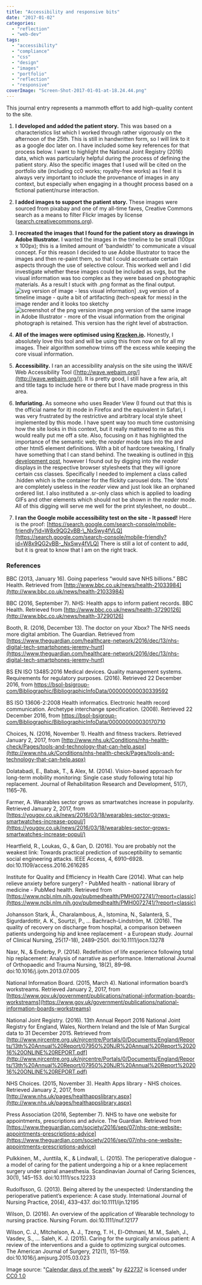 ```yaml
---
title: "Accessibility and responsive bits"
date: "2017-01-02"
categories: 
  - "reflection"
  - "web-dev"
tags: 
  - "accessibility"
  - "compliance"
  - "css"
  - "design"
  - "images"
  - "portfolio"
  - "reflection"
  - "responsive"
coverImage: "Screen-Shot-2017-01-01-at-18.24.44.png"
---
```


This journal entry represents a mammoth effort to add high-quality content to the site.

1. **I developed and added the patient story.** This was based on a characteristics list which I worked through rather vigorously on the afternoon of the 25th. This is still in handwritten form, so I will link to it as a google doc later on. I have included some key references for that process below. I want to highlight the National Joint Registry (2016) data, which was particularly helpful during the process of defining the patient story. Also the specific images that I used will be cited on the portfolio site (including cc0 works; royalty-free works) as I feel it is always very important to include the provenance of images in any context, but especially when engaging in a thought process based on a fictional patient/nurse interaction.

2. **I added images to support the patient story.** These images were sourced from pixabay and one of my all-time faves, Creative Commons search as a means to filter Flickr images by license ([search.creativecommons.org](http://search.creativecommons.org/)).

3. **I recreated the images that I found for the patient story as drawings in Adobe Illustrator.** I wanted the images in the timeline to be small (100px x 100px); this is a limited amount of 'bandwidth' to communicate a visual concept. For this reason I decided to use Adobe Illustrator to trace the images and then re-paint them, so that I could accentuate certain aspects through the use of selective colour. This worked well and I did investigate whether these images could be included as svgs, but the visual information was too complex as they were based on photographic materials. As a result I stuck with .png format as the final output. ![svg version of image - less visual information](images/Screen-Shot-2017-01-01-at-18.24.28.png)] .svg version of a timeline image - quite a bit of artifacting (tech-speak for mess) in the image render and it looks too sketchy ![screenshot of the png version image](images/Screen-Shot-2017-01-01-at-18.24.44.png).png version of the same image in Adobe Illustrator - more of the visual information from the original photograph is retained. This version has the right level of abstraction.

4. **All of the images were optimised using [Kracken.io](https://kraken.io/).** Honestly, I absolutely love this tool and will be using this from now on for all my images. Their algorithm somehow trims off the excess while keeping the core visual information.<br>
5. **Accessibility.** I ran an accessibility analysis on the site using the WAVE Web Accessibility Tool ([http://wave.webaim.org/](http://wave.webaim.org/)). It is pretty good, I still have a few aria, alt and title tags to include here or there but I have made progress in this area.

6. **Infuriating.** As someone who uses Reader View (I found out that this is the official name for it) mode in Firefox and the equivalent in Safari, I was very frustrated by the restrictive and arbitrary local style sheet implemented by this mode. I have spent way too much time customising how the site looks in this context, but it really mattered to me as this would really put me off a site. Also, focusing on it has highlighted the importance of the semantic web; the _reader_ mode taps into the <sections> and other html5 element definitions. With a bit of hardcore tweaking, I finally have something that I can stand behind. The tweaking is outlined in [this development post](http://fionamacneill.co.uk/blog/2017/01/08/lots-of-changes-to-this-version-of-the-css/), however I found out by digging into the _reader_ displays in the respective browser stylesheets that they will ignore certain css classes. Specifically I needed to implement a class called .hidden which is the container for the flickity carousel dots. The 'dots' are completely useless in the _reader_ view and just look like an orphaned ordered list. I also instituted a .sr-only class which is applied to loading GIFs and other elements which should not be shown in the _reader_ mode. All of this digging will serve me well for the print stylesheet, no doubt...

7. **I ran the Google mobile accessibility test on the site - It passed!** Here is the proof: [https://search.google.com/search-console/mobile-friendly?id=W8x9QG2vBB-\_NxSwy4fVLQ](https://search.google.com/search-console/mobile-friendly?id=W8x9QG2vBB-_NxSwy4fVLQ) There is still a lot of content to add, but it is great to know that I am on the right track.

### References

BBC (2013, January 16). Going paperless “would save NHS billions.” BBC Health. Retrieved from [http://www.bbc.co.uk/news/health-21033984](http://www.bbc.co.uk/news/health-21033984)

BBC (2016, September 7). NHS: Health apps to inform patient records. BBC Health. Retrieved from [http://www.bbc.co.uk/news/health-37290126](http://www.bbc.co.uk/news/health-37290126)

Booth, R. (2016, December 13). The doctor on your Xbox? The NHS needs more digital ambition. The Guardian. Retrieved from [https://www.theguardian.com/healthcare-network/2016/dec/13/nhs-digital-tech-smartphones-jeremy-hunt](https://www.theguardian.com/healthcare-network/2016/dec/13/nhs-digital-tech-smartphones-jeremy-hunt) 

BS EN ISO 13485:2016 Medical devices. Quality management systems. Requirements for regulatory purposes. (2016). Retrieved 22 December 2016, from [https://bsol-bsigroup-com/Bibliographic/BibliographicInfoData/000000000030339592](https://bsol-bsigroup-com/Bibliographic/BibliographicInfoData/000000000030339592) 

BS ISO 13606-2:2008 Health informatics. Electronic health record communication. Archetype interchange specification. (2008). Retrieved 22 December 2016, from [https://bsol-bsigroup-com/Bibliographic/BibliographicInfoData/000000000030170710](https://bsol-bsigroup-com/Bibliographic/BibliographicInfoData/000000000030170710) 

Choices, N. (2016, November 1). Health and fitness trackers. Retrieved January 2, 2017, from [http://www.nhs.uk/Conditions/nhs-health-check/Pages/tools-and-technology-that-can-help.aspx](http://www.nhs.uk/Conditions/nhs-health-check/Pages/tools-and-technology-that-can-help.aspx) 

Dolatabadi, E., Babak, T., & Alex, M. (2014). Vision-based approach for long-term mobility monitoring: Single case study following total hip replacement. Journal of Rehabilitation Research and Development, 51(7), 1165–76. 

Farmer, A. Wearables sector grows as smartwatches increase in popularity. Retrieved January 2, 2017, from [https://yougov.co.uk/news/2016/03/18/wearables-sector-grows-smartwatches-increase-popul/](https://yougov.co.uk/news/2016/03/18/wearables-sector-grows-smartwatches-increase-popul/) 

Heartfield, R., Loukas, G., & Gan, D. (2016). You are probably not the weakest link: Towards practical prediction of susceptibility to semantic social engineering attacks. IEEE Access, 4, 6910–6928. doi:10.1109/access.2016.2616285 

Institute for Quality and Efficiency in Health Care (2014). What can help relieve anxiety before surgery? - PubMed health - national library of medicine - PubMed health. Retrieved from [https://www.ncbi.nlm.nih.gov/pubmedhealth/PMH0072741/?report=classic](https://www.ncbi.nlm.nih.gov/pubmedhealth/PMH0072741/?report=classic) 

Johansson Stark, Å., Charalambous, A., Istomina, N., Salanterä, S., Sigurdardottir, A. K., Sourtzi, P., … Bachrach-Lindström, M. (2016). The quality of recovery on discharge from hospital, a comparison between patients undergoing hip and knee replacement - a European study. Journal of Clinical Nursing, 25(17-18), 2489–2501. doi:10.1111/jocn.13278 

Nasr, N., & Enderby, P. (2014). Redefinition of life experience following total hip replacement: Analysis of narrative as performance. International Journal of Orthopaedic and Trauma Nursing, 18(2), 89–98. doi:10.1016/j.ijotn.2013.07.005 

National Information Board. (2015, March 4). National information board’s workstreams. Retrieved January 2, 2017, from [https://www.gov.uk/government/publications/national-information-boards-workstreams](https://www.gov.uk/government/publications/national-information-boards-workstreams) 

National Joint Registry. (2016). 13th Annual Report 2016 National Joint Registry for England, Wales, Northern Ireland and the Isle of Man Surgical data to 31 December 2015. Retrieved from [http://www.njrcentre.org.uk/njrcentre/Portals/0/Documents/England/Reports/13th%20Annual%20Report/07950%20NJR%20Annual%20Report%202016%20ONLINE%20REPORT.pdf](http://www.njrcentre.org.uk/njrcentre/Portals/0/Documents/England/Reports/13th%20Annual%20Report/07950%20NJR%20Annual%20Report%202016%20ONLINE%20REPORT.pdf) 

NHS Choices. (2015, November 3). Health Apps library - NHS choices. Retrieved January 2, 2017, from [http://www.nhs.uk/pages/healthappslibrary.aspx](http://www.nhs.uk/pages/healthappslibrary.aspx) 

Press Association (2016, September 7). NHS to have one website for appointments, prescriptions and advice. The Guardian. Retrieved from [https://www.theguardian.com/society/2016/sep/07/nhs-one-website-appointments-prescriptions-advice](https://www.theguardian.com/society/2016/sep/07/nhs-one-website-appointments-prescriptions-advice) 

Pulkkinen, M., Junttila, K., & Lindwall, L. (2015). The perioperative dialogue - a model of caring for the patient undergoing a hip or a knee replacement surgery under spinal anaesthesia. Scandinavian Journal of Caring Sciences, 30(1), 145–153. doi:10.1111/scs.12233 

Rudolfsson, G. (2013). Being altered by the unexpected: Understanding the perioperative patient’s experience: A case study. International Journal of Nursing Practice, 20(4), 433–437. doi:10.1111/ijn.12195 

Wilson, D. (2016). An overview of the application of Wearable technology to nursing practice. Nursing Forum. doi:10.1111/nuf.12177 

Wilson, C. J., Mitchelson, A. J., Tzeng, T. H., El-Othmani, M. M., Saleh, J., Vasdev, S., … Saleh, K. J. (2015). Caring for the surgically anxious patient: A review of the interventions and a guide to optimizing surgical outcomes. The American Journal of Surgery, 212(1), 151–159. doi:10.1016/j.amjsurg.2015.03.023 

Image source: "[Calendar days of the week](https://pixabay.com/en/calendar-days-day-of-the-week-487695/)" by [422737](https://pixabay.com/en/users/422737-422737/) is licensed under [CC0 1.0](https://creativecommons.org/publicdomain/zero/1.0/deed.en)
